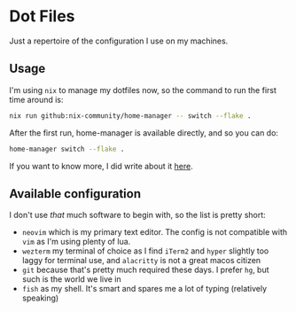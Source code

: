 # Dot Files

Just a repertoire of the configuration I use on my machines.

## Usage

I'm using `nix` to manage my dotfiles now, so the command to run the first time
around is:

```sh
nix run github:nix-community/home-manager -- switch --flake .
```

After the first run, home-manager is available directly, and so you can do:

```sh
home-manager switch --flake .
```

If you want to know more, I did write about it
[here](https://dev.to/synecdokey/nix-on-macos-2oj3).

## Available configuration

I don't use _that_ much software to begin with, so the list is pretty short:

- `neovim` which is my primary text editor. The config is not compatible with
  `vim` as I'm using plenty of lua.
- `wezterm` my terminal of choice as I find `iTerm2` and `hyper` slightly too
  laggy for terminal use, and `alacritty` is not a great macos citizen
- `git` because that's pretty much required these days. I prefer `hg`, but
  such is the world we live in
- `fish` as my shell. It's smart and spares me a lot of typing (relatively
  speaking)
